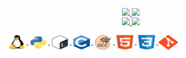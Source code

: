 <div align="center">
  <a href="https://github.com/gabrfern99">
  <img height="150em" src="https://github-readme-stats.vercel.app/api?username=gabrfern99&show_icons=true&count_private=true&theme=monokai"/>
  <img height="150em" src="https://github-readme-stats.vercel.app/api/top-langs?username=gabrfern99&langs_count=10&show_icons=true&locale=en&layout=compact&theme=monokai"/><br>
     <img height="150em" src="https://github-profile-summary-cards.vercel.app/api/cards/repos-per-language?username=gabrfern99&theme=monokai"/>
    <img height="150em" src="https://github-profile-summary-cards.vercel.app/api/cards/most-commit-language?username=gabrfern99&theme=monokai"/>
</div>
  <div style="display: inline_block"><br>
  <img align="center" height="30" width="40" src="https://raw.githubusercontent.com/devicons/devicon/master/icons/linux/linux-original.svg">
    <img align="center" height="30" width="40" src="https://raw.githubusercontent.com/devicons/devicon/master/icons/python/python-original.svg">
  <img align="center" height="30" width="40" src="https://raw.githubusercontent.com/devicons/devicon/master/icons/bash/bash-original.svg">
  <img align="center" height="30" width="40" src="https://raw.githubusercontent.com/devicons/devicon/master/icons/c/c-original.svg">
    <img align="center" height="30" width="40" src="https://raw.githubusercontent.com/devicons/devicon/master/icons/gcc/gcc-original.svg">
    <img align="center" height="30" width="40" src="https://raw.githubusercontent.com/devicons/devicon/master/icons/html5/html5-original.svg">
    <img align="center" height="30" width="40" src="https://raw.githubusercontent.com/devicons/devicon/master/icons/css3/css3-original.svg">
    <img align="center" height="30" width="40" src="https://raw.githubusercontent.com/devicons/devicon/master/icons/git/git-original.svg">
</div>
